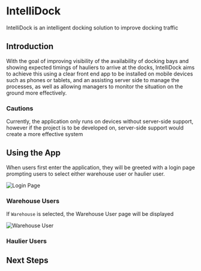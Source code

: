 # IntelliDock
IntelliDock is an intelligent docking solution to improve docking traffic

## Introduction
With the goal of improving visibility of the availability of docking bays and showing expected timings of hauliers to arrive at the docks, IntelliDock aims to achieve this using a clear front end app to be installed on mobile devices such as phones or tablets, and an assisting server side to manage the processes, as well as allowing managers to monitor the situation on the ground more effectively.

### Cautions
Currently, the application only runs on devices without server-side support, however if the project is to be developed on, server-side support would create a more effective system

## Using the App
When users first enter the application, they will be greeted with a login page prompting users to select either warehouse user or haulier user.

![Login Page](http://url/to/img.png)

### Warehouse Users
If `Warehouse` is selected, the Warehouse User page will be displayed

![Warehouse User](/assets/readme_img/WarehousePage.png)

### Haulier Users

## Next Steps
